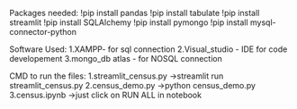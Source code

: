 Packages needed:
!pip install pandas
!pip install tabulate
!pip install streamlit
!pip install SQLAlchemy
!pip install pymongo
!pip install mysql-connector-python

Software Used:
1.XAMPP- for sql connection 
2.Visual_studio - IDE for code developement
3.mongo_db atlas - for NOSQL connection

CMD to run the files:
1.streamlit_census.py  ->streamlit run streamlit_census.py
2.census_demo.py       ->python census_demo.py
3.census.ipynb         ->just click on RUN ALL in notebook
